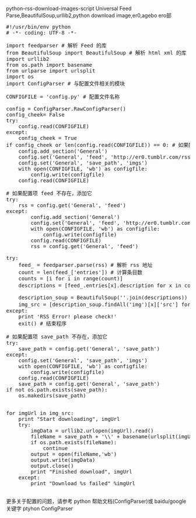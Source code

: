 
python-rss-download-images-script
Universal Feed Parse,BeautifulSoup,urllib2,python download image,er0,agebo ero部

<pre class="prettyprint">
#!/usr/bin/env python
# -*- coding: UTF-8 -*-

import feedparser # 解析 Feed 的库 <http://www.feedparser.org/>
from BeautifulSoup import BeautifulSoup # 解析 html xml 的库 <http://www.crummy.com/software/BeautifulSoup/>
import urllib2
from os.path import basename
from urlparse import urlsplit
import os
import ConfigParser # 与配置文件相关的模块

CONFIGFILE = 'config.py' # 配置文件名称

config = ConfigParser.RawConfigParser()
config_cheek= False
try:
    config.read(CONFIGFILE)
except:
    config_cheek = True
if config_cheek or len(config.read(CONFIGFILE)) == 0: # 如果配置文件有问题，生成包含默认配置的配置文件
    config.add_section('General')
    config.set('General', 'feed', 'http://er0.tumblr.com/rss')
    config.set('General', 'save_path', 'imgs')
    with open(CONFIGFILE, 'wb') as configfile:
        config.write(configfile)
    config.read(CONFIGFILE)
    
# 如果配置项 feed 不存在，添加它
try:
    rss = config.get('General', 'feed')
except:
        config.add_section('General')
        config.set('General', 'feed', 'http://er0.tumblr.com/rss')
        with open(CONFIGFILE, 'wb') as configfile:
            config.write(configfile)
        config.read(CONFIGFILE)
        rss = config.get('General', 'feed')

try:
    feed_ = feedparser.parse(rss) # 解析 rss 地址
    count = len(feed_['entries']) # 计算条目数
    counts = [i for i in range(count)]
    descriptions = [feed_.entries[x].description for x in counts] # 获取所有条目的 description 列表

    description_soup = BeautifulSoup(''.join(descriptions))
    img_src = [description_soup.findAll('img')[x]['src'] for x in counts] # 获取 descriptions 列表中的 img 标签的 src 的值
except:
    print 'RSS Error! please check!'
    exit() # 结束程序
    
# 如果配置项 save_path 不存在，添加它
try:
    save_path = config.get('General', 'save_path')
except:
    config.set('General', 'save_path', 'imgs')
    with open(CONFIGFILE, 'wb') as configfile:
        config.write(configfile)
    config.read(CONFIGFILE)
    save_path = config.get('General', 'save_path')
if not os.path.exists(save_path):
    os.makedirs(save_path)


for imgUrl in img_src:
    print "Start downloading", imgUrl
    try:
        imgData = urllib2.urlopen(imgUrl).read()
        fileName = save_path + '\\' + basename(urlsplit(imgUrl)[2])
        if os.path.exists(fileName):
            continue
        output = open(fileName,'wb')
        output.write(imgData)
        output.close()
        print "Finished download", imgUrl
    except:
        print "Download %s failed" %imgUrl

</pre>

更多关于配置的问题，请参考 python 帮助文档(ConfigParser)或 baidu/google 关键字 ptyhon ConfigParser
